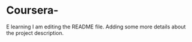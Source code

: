 # Coursera-
E learning
I am editing the README file. Adding some more details about the project description.
